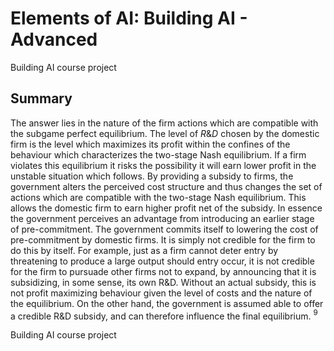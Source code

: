 # Elements of AI: Building AI - Advanced
Building AI course project

## Summary
<!-- This is the markdown template for the final project of the Building AI course, 
created by Reaktor Innovations and University of Helsinki. 
Copy the template, paste it to your GitHub README and edit! -->


The answer lies in the nature of the firm actions which are compatible with the subgame perfect equilibrium. The level of $R \& D$ chosen by the domestic firm is the level which maximizes its profit within the confines of the behaviour which characterizes the two-stage Nash equilibrium. If a firm violates this equilibrium it risks the possibility it will earn lower profit in the unstable situation which follows. By providing a subsidy to firms, the government alters the perceived cost structure and thus changes the set of actions which are compatible with the two-stage Nash equilibrium. This allows the domestic firm to earn higher profit net of the subsidy. In essence the government perceives an advantage from introducing an earlier stage of pre-commitment. The government commits itself to lowering the cost of pre-commitment by domestic firms.
It is simply not credible for the firm to do this by itself. For example, just as a firm cannot deter entry by threatening to produce a large output should entry occur, it is not credible for the firm to pursuade other firms not to expand, by announcing that it is subsidizing, in some sense, its own $\mathrm{R} \& \mathrm{D}$. Without an actual subsidy, this is not profit maximizing behaviour given the level of costs and the nature of the equilibrium. On the other hand, the government is assumed able to offer a credible $\mathrm{R} \& \mathrm{D}$ subsidy, and can therefore influence the final equilibrium. ${ }^9$

Building AI course project
